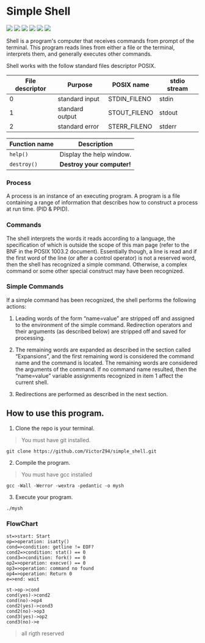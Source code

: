 # Simple Shell

![](https://img.shields.io/badge/Tackeshi%20Ramirez-Holberton__School-red) ![](https://img.shields.io/badge/Victor%20Zuluaga-Holberton__School-red) ![](https://img.shields.io/badge/Linux-Bash-lightgrey) ![](https://img.shields.io/badge/Project-Shell-lightgrey) ![](https://img.shields.io/badge/Release-v1.0-blue) ![](https://img.shields.io/badge/Issues-Memory__leaks-blue)


Shell is a program's computer that receives commands from prompt of the terminal. This program reads lines from either a file or the terminal, interprets them, and generally executes other commands.

Shell works with the follow standard files descriptor POSIX.


| File descriptor | Purpose       |  POSIX name  | stdio stream |
|   ------------  | ------------- | ------------ | ------------ |
|       0         |standard input | STDIN_FILENO |   stdin      |
|       1         |standard output| STOUT_FILENO |   stdout     |
|       2         |standard error | STERR_FILENO |   stderr     |

| Function name | Description                    |
| ------------- | ------------------------------ |
| `help()`      | Display the help window.       |
| `destroy()`   | **Destroy your computer!**     |


### Process 

A process is an instance of an executing program. A program is a file containing a range of information that describes how to construct a process at run time. (PID & PPID).


### Commands

The shell interprets the words it reads according to a language, the specification of which is outside the scope of this man page (refer to the BNF in the POSIX 1003.2 document).  Essentially though, a line is read and if the first word of the line (or after a control operator) is not a reserved word, then the shell has recognized a simple command. Otherwise, a complex command or some other special construct may have been recognized.

### Simple Commands

If a simple command has been recognized, the shell performs the following actions:

1. Leading words of the form “name=value” are stripped off and assigned to the environment of the simple command.  Redirection operators and their arguments (as described below) are stripped off and saved for processing.

2. The remaining words are expanded as described in the section called “Expansions”, and the first remaining word is considered the command name and the command is located.  The remaining words are considered the arguments of the command. If no command name resulted, then the “name=value” variable assignments recognized in item 1 affect the current shell.

3. Redirections are performed as described in the next section.

## How to use this program.

1. Clone the repo is your terminal.
>You must have git installed.

` git clone https://github.com/VictorZ94/simple_shell.git  `

2. Compile the program.
>You must have gcc installed

` gcc -Wall -Werror -wextra -pedantic -o mysh `

 3.  Execute your program.

` ./mysh `

### FlowChart

```flow
st=>start: Start
op=>operation: isatty()
cond=>condition: getline != EOF?
cond2=>condition: stat() == 0
cond3=>condition: fork() == 0
op2=>operation: execve() == 0
op3=>operation: command no found
op4=>operation: Return 0
e=>end: wait

st->op->cond
cond(yes)->cond2
cond(no)->op4
cond2(yes)->cond3
cond2(no)->op3
cond3(yes)->op2
cond3(no)->e

```

> all rigth reserved 

